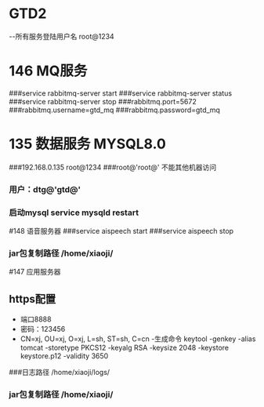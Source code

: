 # GTD2

--所有服务登陆用户名 root@1234

# 146 MQ服务
###service rabbitmq-server start
###service rabbitmq-server status 
###service rabbitmq-server stop 
###rabbitmq.port=5672
###rabbitmq.username=gtd_mq
###rabbitmq.password=gtd_mq

# 135 数据服务 MYSQL8.0
###192.168.0.135 root@1234
###root@'root@' 不能其他机器访问
### 用户：dtg@'gtd@'

### 启动mysql service mysqld restart

#148 语音服务器
###service aispeech start
###service aispeech stop

### jar包复制路径 /home/xiaoji/

#147 应用服务器
## https配置
- 端口8888
- 密码：123456
- CN=xj, OU=xj, O=xj, L=sh, ST=sh, C=cn
-生成命令 keytool -genkey -alias tomcat  -storetype PKCS12 -keyalg RSA -keysize 2048  -keystore keystore.p12 -validity 3650

###日志路径 /home/xiaoji/logs/

### jar包复制路径 /home/xiaoji/